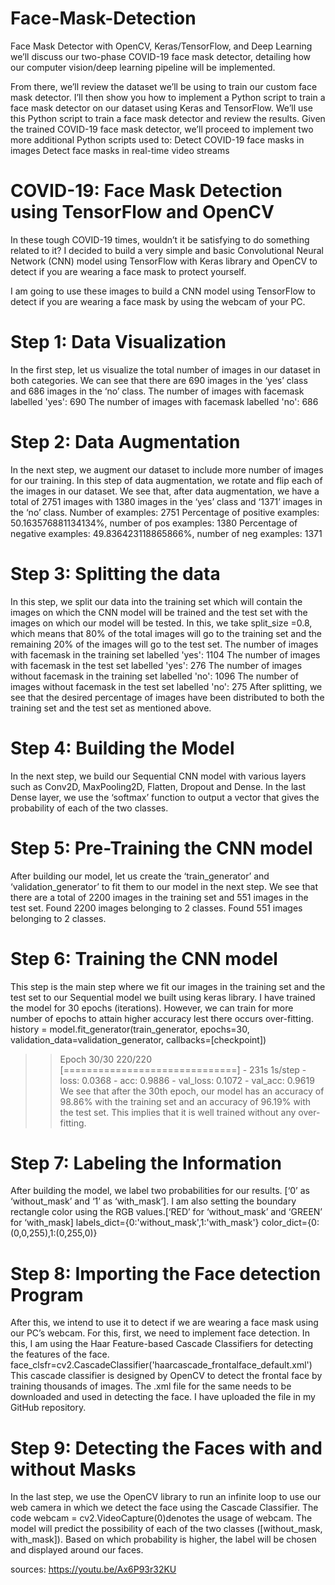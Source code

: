 # Face-Mask-Detection
Face Mask Detector with OpenCV, Keras/TensorFlow, and Deep Learning
we’ll discuss our two-phase COVID-19 face mask detector, detailing how our computer vision/deep learning pipeline will be implemented.

From there, we’ll review the dataset we’ll be using to train our custom face mask detector.
I’ll then show you how to implement a Python script to train a face mask detector on our dataset using Keras and TensorFlow.
We’ll use this Python script to train a face mask detector and review the results.
Given the trained COVID-19 face mask detector, we’ll proceed to implement two more additional Python scripts used to:
Detect COVID-19 face masks in images
Detect face masks in real-time video streams

# COVID-19: Face Mask Detection using TensorFlow and OpenCV
In these tough COVID-19 times, wouldn’t it be satisfying to do something related to it? I decided to build a very simple and basic Convolutional Neural Network (CNN) model using TensorFlow with Keras library and OpenCV to detect if you are wearing a face mask to protect yourself.

I am going to use these images to build a CNN model using TensorFlow to detect if you are wearing a face mask by using the webcam of your PC.

# Step 1: Data Visualization
In the first step, let us visualize the total number of images in our dataset in both categories. We can see that there are 690 images in the ‘yes’ class and 686 images in the ‘no’ class.
The number of images with facemask labelled 'yes': 690 
The number of images with facemask labelled 'no': 686
# Step 2: Data Augmentation
In the next step, we augment our dataset to include more number of images for our training. In this step of data augmentation, we rotate and flip each of the images in our dataset. We see that, after data augmentation, we have a total of 2751 images with 1380 images in the ‘yes’ class and ‘1371’ images in the ‘no’ class.
Number of examples: 2751 
Percentage of positive examples: 50.163576881134134%, number of pos examples: 1380 
Percentage of negative examples: 49.836423118865866%, number of neg examples: 1371
# Step 3: Splitting the data
In this step, we split our data into the training set which will contain the images on which the CNN model will be trained and the test set with the images on which our model will be tested.
In this, we take split_size =0.8, which means that 80% of the total images will go to the training set and the remaining 20% of the images will go to the test set.
The number of images with facemask in the training set labelled 'yes': 1104
The number of images with facemask in the test set labelled 'yes': 276
The number of images without facemask in the training set labelled 'no': 1096
The number of images without facemask in the test set labelled 'no': 275
After splitting, we see that the desired percentage of images have been distributed to both the training set and the test set as mentioned above.
# Step 4: Building the Model
In the next step, we build our Sequential CNN model with various layers such as Conv2D, MaxPooling2D, Flatten, Dropout and Dense. In the last Dense layer, we use the ‘softmax’ function to output a vector that gives the probability of each of the two classes.
# Step 5: Pre-Training the CNN model
After building our model, let us create the ‘train_generator’ and ‘validation_generator’ to fit them to our model in the next step. We see that there are a total of 2200 images in the training set and 551 images in the test set.
Found 2200 images belonging to 2 classes. 
Found 551 images belonging to 2 classes.
# Step 6: Training the CNN model
This step is the main step where we fit our images in the training set and the test set to our Sequential model we built using keras library. I have trained the model for 30 epochs (iterations). However, we can train for more number of epochs to attain higher accuracy lest there occurs over-fitting.
history = model.fit_generator(train_generator,
                              epochs=30,
                              validation_data=validation_generator,
                              callbacks=[checkpoint])
>>Epoch 30/30
220/220 [==============================] - 231s 1s/step - loss: 0.0368 - acc: 0.9886 - val_loss: 0.1072 - val_acc: 0.9619
We see that after the 30th epoch, our model has an accuracy of 98.86% with the training set and an accuracy of 96.19% with the test set. This implies that it is well trained without any over-fitting.
# Step 7: Labeling the Information
After building the model, we label two probabilities for our results. [‘0’ as ‘without_mask’ and ‘1’ as ‘with_mask’]. I am also setting the boundary rectangle color using the RGB values.[‘RED’ for ‘without_mask’ and ‘GREEN’ for ‘with_mask]
labels_dict={0:'without_mask',1:'with_mask'} 
color_dict={0:(0,0,255),1:(0,255,0)}
# Step 8: Importing the Face detection Program
After this, we intend to use it to detect if we are wearing a face mask using our PC’s webcam. For this, first, we need to implement face detection. In this, I am using the Haar Feature-based Cascade Classifiers for detecting the features of the face.
face_clsfr=cv2.CascadeClassifier('haarcascade_frontalface_default.xml')
This cascade classifier is designed by OpenCV to detect the frontal face by training thousands of images. The .xml file for the same needs to be downloaded and used in detecting the face. I have uploaded the file in my GitHub repository.
# Step 9: Detecting the Faces with and without Masks
In the last step, we use the OpenCV library to run an infinite loop to use our web camera in which we detect the face using the Cascade Classifier. The code webcam = cv2.VideoCapture(0)denotes the usage of webcam.
The model will predict the possibility of each of the two classes ([without_mask, with_mask]). Based on which probability is higher, the label will be chosen and displayed around our faces.

sources: https://youtu.be/Ax6P93r32KU
